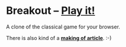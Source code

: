 # Breakout – [Play it!](http://daiw.de/games/breakout)

A clone of the classical game for your browser.


There is also kind of a [**making of article**](https://github.com/Dobiasd/elm-articles/blob/master/switching_from_imperative_to_functional_programming_with_games_in_Elm.md). :-)
